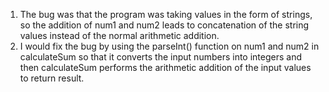 1. The bug was that the program was taking values in the form of strings, so the addition of num1 and num2 leads to concatenation of the string values instead of the normal arithmetic addition.
2. I would fix the bug by using the parseInt() function on num1 and num2 in calculateSum so that it converts the input numbers into integers and then calculateSum performs the arithmetic addition of the input values to return result. 